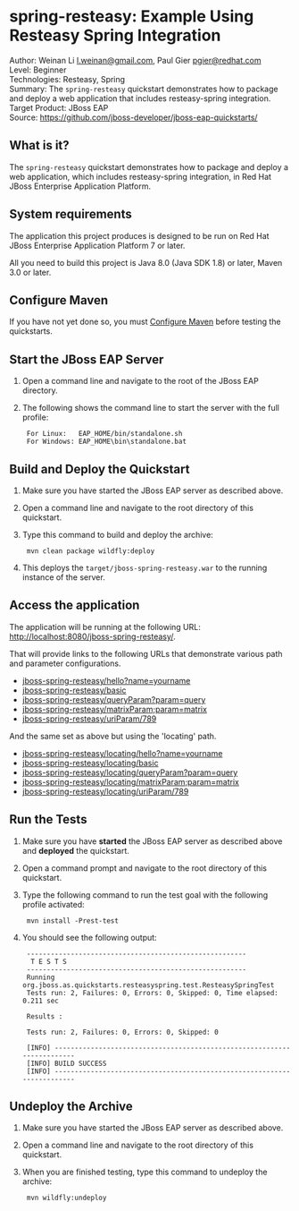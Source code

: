 spring-resteasy: Example Using Resteasy Spring Integration
==========================================================
Author: Weinan Li <l.weinan@gmail.com>, Paul Gier <pgier@redhat.com>  
Level: Beginner  
Technologies: Resteasy, Spring  
Summary: The `spring-resteasy` quickstart demonstrates how to package and deploy a web application that includes resteasy-spring integration.  
Target Product: JBoss EAP  
Source: <https://github.com/jboss-developer/jboss-eap-quickstarts/>  

What is it?
-----------

The `spring-resteasy` quickstart demonstrates how to package and deploy a web application, which includes resteasy-spring integration, in 
Red Hat JBoss Enterprise Application Platform.

System requirements
-------------------

The application this project produces is designed to be run on Red Hat JBoss Enterprise Application Platform 7 or later. 

All you need to build this project is Java 8.0 (Java SDK 1.8) or later, Maven 3.0 or later.

 
Configure Maven
---------------

If you have not yet done so, you must [Configure Maven](https://github.com/jboss-developer/jboss-developer-shared-resources/blob/master/guides/CONFIGURE_MAVEN_JBOSS_EAP7.md#configure-maven-to-build-and-deploy-the-quickstarts) before testing the quickstarts.

Start the JBoss EAP Server
----------------------

1. Open a command line and navigate to the root of the JBoss EAP directory.
2. The following shows the command line to start the server with the full profile:

        For Linux:   EAP_HOME/bin/standalone.sh
        For Windows: EAP_HOME\bin\standalone.bat


Build and Deploy the Quickstart
-------------------------------

1. Make sure you have started the JBoss EAP server as described above.
2. Open a command line and navigate to the root directory of this quickstart.
3. Type this command to build and deploy the archive:

        mvn clean package wildfly:deploy

4. This deploys the `target/jboss-spring-resteasy.war` to the running instance of the server.


Access the application 
---------------------

The application will be running at the following URL:  <http://localhost:8080/jboss-spring-resteasy/>. 

That will provide links to the following URLs that demonstrate various path and parameter configurations.

* [jboss-spring-resteasy/hello?name=yourname](http://localhost:8080/jboss-spring-resteasy/hello?name=yourname)
* [jboss-spring-resteasy/basic](http://localhost:8080/jboss-spring-resteasy/basic)
* [jboss-spring-resteasy/queryParam?param=query](http://localhost:8080/jboss-spring-resteasy/queryParam?param=query)
* [jboss-spring-resteasy/matrixParam;param=matrix](http://localhost:8080/jboss-spring-resteasy/matrixParam;param=matrix)
* [jboss-spring-resteasy/uriParam/789](http://localhost:8080/jboss-spring-resteasy/uriParam/789)

And the same set as above but using the 'locating' path.

* [jboss-spring-resteasy/locating/hello?name=yourname](http://localhost:8080/jboss-spring-resteasy/locating/hello?name=yourname)
* [jboss-spring-resteasy/locating/basic](http://localhost:8080/jboss-spring-resteasy/locating/basic)
* [jboss-spring-resteasy/locating/queryParam?param=query](http://localhost:8080/jboss-spring-resteasy/locating/queryParam?param=query)
* [jboss-spring-resteasy/locating/matrixParam;param=matrix](http://localhost:8080/jboss-spring-resteasy/locating/matrixParam;param=matrix)
* [jboss-spring-resteasy/locating/uriParam/789](http://localhost:8080/jboss-spring-resteasy/locating/uriParam/789)


Run the Tests
-------------

1. Make sure you have **started** the JBoss EAP server as described above and **deployed** the quickstart.
2. Open a command prompt and navigate to the root directory of this quickstart.
3. Type the following command to run the test goal with the following profile activated:

        mvn install -Prest-test

4. You should see the following output:

        -------------------------------------------------------
         T E S T S
        -------------------------------------------------------
        Running org.jboss.as.quickstarts.resteasyspring.test.ResteasySpringTest
        Tests run: 2, Failures: 0, Errors: 0, Skipped: 0, Time elapsed: 0.211 sec

        Results :

        Tests run: 2, Failures: 0, Errors: 0, Skipped: 0

        [INFO] ------------------------------------------------------------------------
        [INFO] BUILD SUCCESS
        [INFO] ------------------------------------------------------------------------



Undeploy the Archive
--------------------

1. Make sure you have started the JBoss EAP server as described above.
2. Open a command line and navigate to the root directory of this quickstart.
3. When you are finished testing, type this command to undeploy the archive:

        mvn wildfly:undeploy
